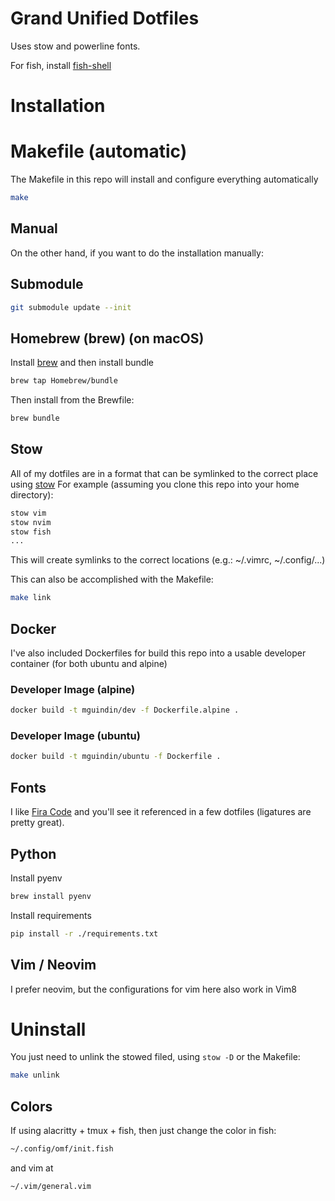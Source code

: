 # Grand Unified Dotfiles

Uses stow and powerline fonts.

For fish, install [fish-shell](http://fishshell.com/)

# Installation
# Makefile (automatic)
The Makefile in this repo will install and configure everything automatically

```sh
make
```

## Manual
On the other hand, if you want to do the installation manually:

## Submodule

```sh
git submodule update --init
```

## Homebrew (brew) (on macOS)

Install [brew](https://brew.sh/) and then install bundle
```sh
brew tap Homebrew/bundle
```

Then install from the Brewfile:
```sh
brew bundle
```

## Stow
All of my dotfiles are in a format that can be symlinked to the correct place
using [stow](https://www.gnu.org/software/stow/)
For example (assuming you clone this repo into your home directory):

```sh
stow vim
stow nvim
stow fish
...
```

This will create symlinks to the correct locations (e.g.: ~/.vimrc,
~/.config/...)

This can also be accomplished with the Makefile:
```sh
make link
```

## Docker
I've also included Dockerfiles for build this repo into a usable developer
container (for both ubuntu and alpine)

### Developer Image (alpine)

```sh
docker build -t mguindin/dev -f Dockerfile.alpine .
```

### Developer Image (ubuntu)
```sh
docker build -t mguindin/ubuntu -f Dockerfile .
```

## Fonts
I like [Fira Code](https://github.com/tonsky/FiraCode) and you'll see it
referenced in a few dotfiles (ligatures are pretty great).

## Python
Install pyenv
```sh
brew install pyenv
```

Install requirements
```sh
pip install -r ./requirements.txt
```

## Vim / Neovim

I prefer neovim, but the configurations for vim here also work in Vim8

# Uninstall
You just need to unlink the stowed filed, using `stow -D` or the Makefile:
```sh
make unlink
```

## Colors

If using alacritty + tmux + fish, then just change the color in fish:
```sh
~/.config/omf/init.fish
```
and vim at
```sh
~/.vim/general.vim
```
